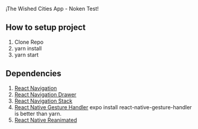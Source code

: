 ¡The Wished Cities App - Noken Test!

## How to setup project
1. Clone Repo
2. yarn install
3. yarn start

## Dependencies
1. [React Navigation](https://reactnavigation.org/) 
2. [React Navigation Drawer](https://yarnpkg.com/en/package/react-navigation-drawer)
3. [React Navigation Stack](https://yarnpkg.com/en/package/react-navigation-stack)
4. [React Native Gesture Handler](https://yarnpkg.com/en/package/react-native-gesture-handler) expo install react-native-gesture-handler is better than yarn.
5. [React Native Reanimated](https://yarnpkg.com/en/package/react-native-reanimated)

